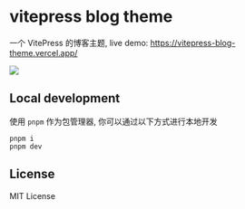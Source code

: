 # vitepress blog theme

一个 VitePress 的博客主题, live demo: https://vitepress-blog-theme.vercel.app/

<a href="https://vitepress-blog-theme.vercel.app/content/posts/Hello.html"><img src="https://user-images.githubusercontent.com/65269574/227759806-0ac36549-9ada-426b-8c67-50c0ae04b3d9.png"></a>

## Local development

使用 `pnpm` 作为包管理器, 你可以通过以下方式进行本地开发

```shell
pnpm i
pnpm dev
```

## License

MIT License

<!-- https://flowbite.com/docs/components/card/#card-with-link -->
